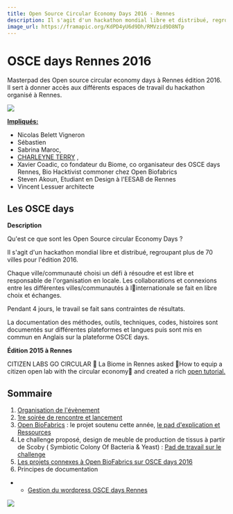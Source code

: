 ```yaml
---
title: Open Source Circular Economy Days 2016 - Rennes
description: Il s'agit d'un hackathon mondial libre et distribué, regroupant plus de 70 villes pour l'édition 2016.
image_url: https://framapic.org/KdPD4yU6d9Dh/RMVzid9D8NTp
---
```


# OSCE days Rennes 2016

Masterpad des Open source circular economy days à Rennes édition 2016. Il sert à donner accès aux différents espaces de travail du hackathon organisé à Rennes.

![](https://framapic.org/KdPD4yU6d9Dh/RMVzid9D8NTp)

**<u>Impliqués:</u>**

*   Nicolas Belett Vigneron
*   Sébastien
*   Sabrina Maroc,
*   [CHARLEYNE TERRY](/ep/profile/xMdRzv41Hxs) ,
*   Xavier Coadic, co fondateur du Biome, co organisateur des OSCE days Rennes, Bio Hacktivist commoner chez Open Biofabrics
*   Steven Akoun, Etudiant en Design à l'EESAB de Rennes 
*   Vincent Lessuer architecte

## Les OSCE days

**Description**

Qu'est ce que sont les Open Source circular Economy Days ? 

Il s'agit d'un hackathon mondial libre et distribué, regroupant plus de 70 villes pour l'édition 2016.

Chaque ville/communauté choisi un défi à résoudre et est libre et responsable de l'organisation en locale. Les collaborations et connexions entre les différentes villes/communautés à linternationale se fait en libre choix et échanges.

Pendant 4 jours, le travail se fait sans contraintes de résultats. 

La documentation des méthodes, outils, techniques, codes, histoires sont documentés sur différentes plateformes et langues puis sont mis en commun en Anglais sur la plateforme OSCE days. 

**Édition 2015 à Rennes**

CITIZEN LABS GO CIRCULAR  La Biome in Rennes asked How to equip a  citizen open lab with the circular economy and created a rich [open tutorial.](http://community.oscedays.org/t/challenge-how-to-equip-a-citizen-open-lab-with-the-circular-economy/268/)

## Sommaire

1.  [Organisation de l'évènement](/Organisation-de-lvnement-C3Idc1rBtUK) 
2.  [1re soirée de rencontre et lancement](/Premire-rencontre-OSCE-days-Rennes-t5WqLINnQWS) 
3.  [Open BioFabrics](https://www.facebook.com/openbiofabrics/) :  le projet soutenu cette année, [le pad d'explication et Ressources](/Open-BioFabrics-le-projet-soutenu-cette-anne-HDSF42wNVDb)
4.  Le challenge proposé, design de meuble de production de tissus à partir de Scoby ( Symbiotic Colony Of Bacteria & Yeast) : [Pad de travail sur le challenge ](/Design-meuble-scoby-9WVFno4KGI2)    
5.  [Les projets connexes à Open BioFabrics sur OSCE days 2016 ](/Les-projets-connexes-Open-BioFabrics-sur-OSCE-days-2016-wlnZzjqeW40)                                          
6.  Principes de documentation

- - [Gestion du wordpress OSCE days Rennes](https://hackpad.com/Gestion-du-wordpress-OSCE-days-Rennes-eVrOVg1VU9N) 

![](https://framapic.org/KNrlJ4iGKN2y/ZyUQzguX7wr5)
